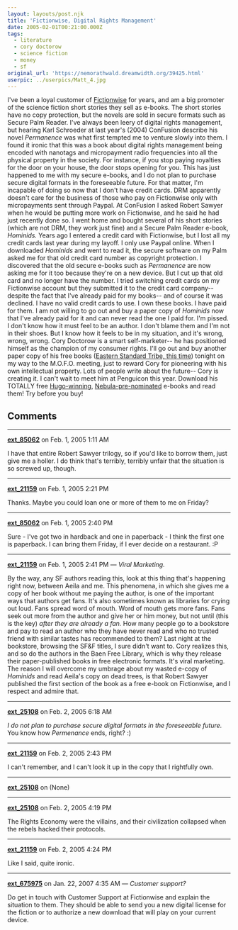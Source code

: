 ```yaml
---
layout: layouts/post.njk
title: 'Fictionwise, Digital Rights Management'
date: 2005-02-01T00:21:00.000Z
tags:
  - literature
  - cory doctorow
  - science fiction
  - money
  - sf
original_url: 'https://nemorathwald.dreamwidth.org/39425.html'
userpic: ../userpics/Matt_4.jpg
---
```

I've been a loyal customer of [Fictionwise](http://www.fictionwise.com) for years, and am a big promoter of the science fiction short stories they sell as e-books. The short stories have no copy protection, but the novels are sold in secure formats such as Secure Palm Reader. I've always been leery of digital rights management, but hearing Karl Schroeder at last year's (2004) ConFusion describe his novel _Permanence_ was what first tempted me to venture slowly into them. I found it ironic that this was a book about digital rights management being encoded with nanotags and micropayment radio frequencies into all the physical property in the society. For instance, if you stop paying royalties for the door on your house, the door stops opening for you. This has just happened to me with my secure e-books, and I do not plan to purchase secure digital formats in the foreseeable future. For that matter, I'm incapable of doing so now that I don't have credit cards. DRM apparently doesn't care for the business of those who pay on Fictionwise only with micropayments sent through Paypal. At ConFusion I asked Robert Sawyer when he would be putting more work on Fictionwise, and he said he had just recently done so. I went home and bought several of his short stories (which are not DRM, they work just fine) and a Secure Palm Reader e-book, _Hominids._ Years ago I entered a credit card with Fictionwise, but I lost all my credit cards last year during my layoff. I only use Paypal online. When I downloaded _Hominids_ and went to read it, the secure software on my Palm asked me for that old credit card number as copyright protection. I discovered that the old secure e-books such as _Permanence_ are now asking me for it too because they're on a new device. But I cut up that old card and no longer have the number. I tried switching credit cards on my Fictionwise account but they submitted it to the credit card company-- despite the fact that I've already paid for my books-- and of course it was declined. I have no valid credit cards to use. I own these books. I have paid for them. I am not willing to go out and buy a paper copy of _Hominids_ now that I've already paid for it and can never read the one I paid for. I'm pissed. I don't know how it must feel to be an author. I don't blame them and I'm not in their shoes. But I know how it feels to be in my situation, and it's wrong, wrong, wrong. Cory Doctorow is a smart self-marketer-- he has positioned himself as the champion of my consumer rights. I'll go out and buy another paper copy of his free books ([Eastern Standard Tribe, this time](http://craphound.com/est/download.php)) tonight on my way to the M.O.F.O. meeting, just to reward Cory for pioneering with his own intellectual property. Lots of people write about the future-- Cory is creating it. I can't wait to meet him at Penguicon this year. Download his TOTALLY free [Hugo-winning](http://craphound.com/place/), [Nebula-pre-nominated](http://craphound.com/down/download.php) e-books and read them! Try before you buy!

## Comments

---

**[ext_85062](https://www.dreamwidth.org/users/ext_85062)** on Feb. 1, 2005 1:11 AM

I have that entire Robert Sawyer trilogy, so if you'd like to borrow them, just give me a holler. I do think that's terribly, terribly unfair that the situation is so screwed up, though.

---

**[ext_21159](https://www.dreamwidth.org/users/ext_21159)** on Feb. 1, 2005 2:21 PM

Thanks. Maybe you could loan one or more of them to me on Friday?

---

**[ext_85062](https://www.dreamwidth.org/users/ext_85062)** on Feb. 1, 2005 2:40 PM

Sure - I've got two in hardback and one in paperback - I think the first one is paperback. I can bring them Friday, if I ever decide on a restaurant. :P

---

**[ext_21159](https://www.dreamwidth.org/users/ext_21159)** on Feb. 1, 2005 2:41 PM — *Viral Marketing.*

By the way, any SF authors reading this, look at this thing that's happening right now, between Aeila and me. This phenomena, in which she gives me a copy of her book without me paying the author, is one of the important ways that authors get fans. It's also sometimes known as libraries for crying out loud. Fans spread word of mouth. Word of mouth gets more fans. Fans seek out more from the author and give her or him money, but not until (this is the key) _after they are already a fan._ How many people go to a bookstore and pay to read an author who they have never read and who no trusted friend with similar tastes has recommended to them? Last night at the bookstore, browsing the SF&F titles, I sure didn't want to. Cory realizes this, and so do the authors in the Baen Free Library, which is why they release their paper-published books in free electronic formats. It's viral marketing. The reason I will overcome my umbrage about my wasted e-copy of _Hominids_ and read Aeila's copy on dead trees, is that Robert Sawyer published the first section of the book as a free e-book on Fictionwise, and I respect and admire that.

---

**[ext_25108](https://www.dreamwidth.org/users/ext_25108)** on Feb. 2, 2005 6:18 AM

_I do not plan to purchase secure digital formats in the foreseeable future._ You know how _Permenance_ ends, right? :)

---

**[ext_21159](https://www.dreamwidth.org/users/ext_21159)** on Feb. 2, 2005 2:43 PM

I can't remember, and I can't look it up in the copy that I rightfully own.

---

**[ext_25108](https://www.dreamwidth.org/users/ext_25108)** on (None)



---

**[ext_25108](https://www.dreamwidth.org/users/ext_25108)** on Feb. 2, 2005 4:19 PM

The Rights Economy were the villains, and their civilization collapsed when the rebels hacked their protocols.

---

**[ext_21159](https://www.dreamwidth.org/users/ext_21159)** on Feb. 2, 2005 4:24 PM

Like I said, quite ironic.

---

**[ext_675975](https://www.dreamwidth.org/users/ext_675975)** on Jan. 22, 2007 4:35 AM — *Customer support?*

Do get in touch with Customer Support at Fictionwise and explain the situation to them. They should be able to send you a new digital license for the fiction or to authorize a new download that will play on your current device.
